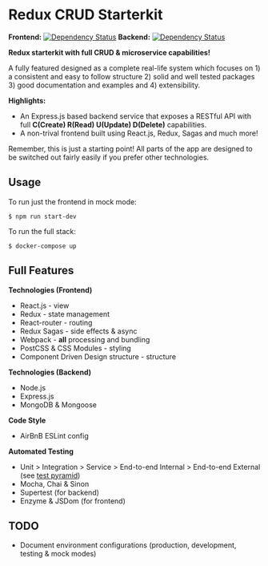 Redux CRUD Starterkit
=====================

__Frontend:__
[![Dependency Status](https://david-dm.org/hedleysmith/redux-crud-example.svg?path=frontend)](https://david-dm.org/hedleysmith/redux-crud-example?path=frontend) __Backend:__
[![Dependency Status](https://david-dm.org/hedleysmith/redux-crud-example.svg?path=backend)](https://david-dm.org/hedleysmith/redux-crud-example?path=backend)

__Redux starterkit with full CRUD & microservice capabilities!__

A fully featured designed as a complete real-life system which focuses on 1) a consistent and easy to follow structure 2) solid and well tested packages 3) good documentation and examples and 4) extensibility.

__Highlights:__

* An Express.js based backend service that exposes a RESTful API with full __C(Create) R(Read) U(Update) D(Delete)__ capabilities.
* A non-trival frontend built using React.js, Redux, Sagas and much more!

Remember, this is just a starting point! All parts of the app are designed to be switched out fairly easily if you prefer other technologies.

## Usage

To run just the frontend in mock mode:

    $ npm run start-dev

To run the full stack:

    $ docker-compose up

## Full Features

__Technologies (Frontend)__

* React.js - view
* Redux - state management
* React-router - routing
* Redux Sagas - side effects & async
* Webpack - __all__ processing and bundling
* PostCSS & CSS Modules - styling
* Component Driven Design structure - structure

__Technologies (Backend)__

* Node.js
* Express.js
* MongoDB & Mongoose

__Code Style__

* AirBnB ESLint config

__Automated Testing__

* Unit > Integration > Service > End-to-end Internal > End-to-end External (see [test pyramid](http://martinfowler.com/articles/microservice-testing/#conclusion-test-pyramid))
* Mocha, Chai & Sinon
* Supertest (for backend)
* Enzyme & JSDom (for frontend)

## TODO

* Document environment configurations (production, development, testing & mock modes)
